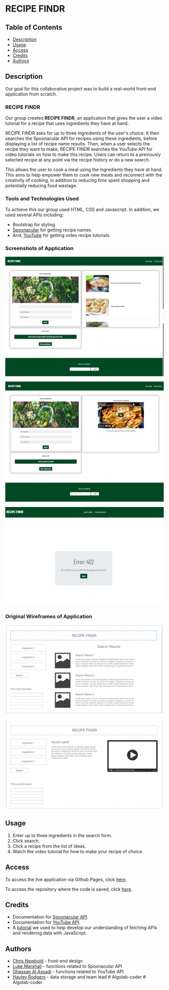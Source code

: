# RECIPE FINDR

## Table of Contents

* [Description](#description)
* [Usage](#usage)
* [Access](#access)
* [Credits](#credits)
* [Authors](#authors)

## Description

Our goal for this collaborative project was to build a real-world front-end application from scratch.

### RECIPE FINDR

Our group created **RECIPE FINDR**, an application that gives the user a video tutorial for a recipe that uses ingredients they have at hand.

RECIPE FINDR asks for up to three ingredients of the user's choice. It then searches the Spoonacular API for recipes using these ingredients, before displaying a list of recipe name results. Then, when a user selects the recipe they want to make, RECIPE FINDR searches the YouTube API for video tutorials on how to make this recipe. Users can return to a previously selected recipe at any point via the recipe history or do a new search.

This allows the user to cook a meal using the ingredients they have at hand. This aims to help empower them to cook new meals and reconnect with the creativity of cooking, in addition to reducing time spent shopping and potentially reducing food wastage.

### Tools and Technologies Used

To achieve this our group used HTML, CSS and Javascript. In addition, we used several APIs including:

- Bootstrap for styling
- [Spoonacular](https://spoonacular.com/food-api/docs#Search-Recipes-by-Ingredients) for getting recipe names
- And, [YouTube](https://developers.google.com/youtube/v3/docs/) for getting video recipe tutorials.

### Screenshots of Application

![Screenshot1 of application in Google Chrome browser](./assets/images/Recipe%20FindR%20results.png)

![Screenshot2 of application in Google Chrome browser](./assets/images/Recipe%20FindR%20video%20result.png)

![Screenshot3 of application in Google Chrome browser](./assets/images/image.png)

### Original Wireframes of Application

![Screenshot1 of wireframe](./assets/images/wireframe_results.png)

![Screenshot2 of wireframe](./assets/images/wireframe_video.png)

## Usage

1. Enter up to three ingredients in the search form.
2. Click search.
3. Click a recipe from the list of ideas.
4. Watch the video tutorial for how to make your recipe of choice.

## Access

To access the live application via Github Pages, click [here](https://hayleyarodgers.github.io/recipe-finder/).

To access the repository where the code is saved, click [here](https://github.com/hayleyarodgers/recipe-finder).

## Credits

- Documentation for [Spoonacular API](https://spoonacular.com/food-api/docs#Search-Recipes-by-Ingredients).
- Documentation for [YouTube API](https://developers.google.com/youtube/v3/docs/).
- A [tutorial](https://www.youtube.com/watch?v=FN_ffvw_ksE&t=1018s) we used to help develop our understanding of fetching APIs and rendering data with JavaScript.

## Authors

- [Chris Newbold](https://github.com/ChrisNewbold) - front-end design
- [Luke Marshall](https://github.com/lukesudom) - functions related to Spoonacular API
- [Ghassan Al Assadi](https://github.com/ghassanalassadi) - functions related to YouTube API
- [Hayley Rodgers](https://github.com/hayleyarodgers) - data storage and team lead
#   A l g o l a b - c o d e r 
 
 #   A l g o l a b - c o d e r 
 
 